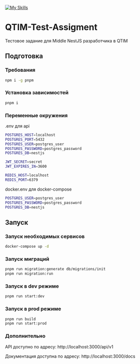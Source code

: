 [![My Skills](https://skillicons.dev/icons?i=nodejs,nestjs,postgres,redis)](https://skillicons.dev)
# QTIM-Test-Assigment
Тестовое задание для Middle NestJS разработчика в QTIM

## Подготовка
### Требования
```bash
npm i -g pnpm
```
### Установка зависимостей
```bash
pnpm i
```
### Переменные окружения
.env для api
```bash
POSTGRES_HOST=localhost
POSTGRES_PORT=5432
POSTGRES_USER=postgres_user
POSTGRES_PASSWORD=postgres_password
POSTGRES_DB=nestjs

JWT_SECRET=secret
JWT_EXPIRES_IN=3600

REDIS_HOST=localhost
REDIS_PORT=6379
```

docker.env для docker-compose
```bash
POSTGRES_USER=postgres_user
POSTGRES_PASSWORD=postgres_password
POSTGRES_DB=nestjs
```

## Запуск
### Запуск необходимых сервисов
```bash
docker-compose up -d
```
### Запуск миграций
```bash
pnpm run migration:generate db/migrations/init
pnpm run migration:run
```
### Запуск в dev режиме
```bash
pnpm run start:dev
```
### Запуск в prod режиме
```bash
pnpm run build
pnpm run start:prod
```
### Дополнительно
API доступно по адресу: http://localhost:3000/api/v1

Документация доступна по адресу: http://localhost:3000/docs

